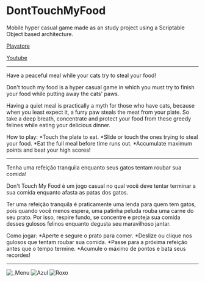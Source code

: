 # DontTouchMyFood
Mobile hyper casual game made as an study project using a Scriptable Object based architecture.

[Playstore](https://play.google.com/store/apps/details?id=com.Ink_creations.DontTouchMyFood)

[Youtube](https://www.youtube.com/watch?v=jjdHJgLhBLU)

---------------------------------------------------------------------------------------------------------------------------

Have a peaceful meal while your cats try to steal your food!

Don't touch my food is a hyper casual game in which you must try to finish your food while putting away the cats' paws.

Having a quiet meal is practically a myth for those who have cats, because when you least expect it, a furry paw steals the meat from your plate. So take a deep breath, concentrate and protect your food from these greedy felines while eating your delicious dinner.

How to play:
*Touch the plate to eat.
*Slide or touch the ones trying to steal your food.
*Eat the full meal before time runs out.
*Accumulate maximum points and beat your high scores!

------------------------------------------------------------------------------------------------------------------------

Tenha uma refeição tranquila enquanto seus gatos tentam roubar sua comida!

Don't Touch My Food é um jogo casual no qual você deve tentar terminar a sua comida enquanto afasta as patas dos gatos.

Ter uma refeição tranquila é praticamente uma lenda para quem tem gatos, pois quando você menos espera, uma patinha peluda rouba uma carne do seu prato. Por isso, respire fundo, se concentre e proteja sua comida desses gulosos felinos enquanto degusta seu maravilhoso jantar. 

Como jogar:
*Aperte e segure o prato para comer.
*Deslize ou clique nos gulosos que tentam roubar sua comida.
*Passe para a próxima refeição antes que o tempo termine.
*Acumule o máximo de pontos e bata seus recordes!

------------------------------------------------------------------------------------------------------------------------

![_Menu](https://user-images.githubusercontent.com/31262629/88805220-41062a00-d185-11ea-969e-e70e9a065f1f.png)
![Azul](https://user-images.githubusercontent.com/31262629/88805238-44011a80-d185-11ea-8aeb-259ea7dfafa8.png)
![Roxo](https://user-images.githubusercontent.com/31262629/88805245-46fc0b00-d185-11ea-9db5-b98cdc0bf7f7.png)
